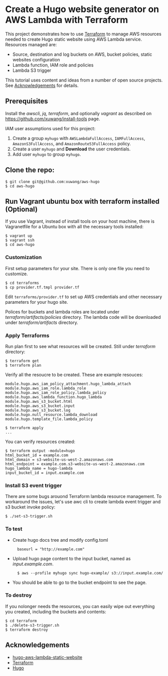 
# Create a Hugo website generator on AWS Lambda with Terraform

This project demonstrates how to use [Terraform](https://www.terraform.io/intro/index.html) to manage AWS resources needed to create Hugo static website using AWS Lambda service. 
Resources managed are:

* Source, destination and log buckets on AWS, bucket policies, static websites configuration
* Lambda function, IAM role and policies
* Lambda S3 trigger

This tutorial uses content and ideas from a number of open source projects. See [Acknowledgements](#Acknowledgements) for details.

## Prerequisites

Install the _awscli_, _jq_, _terraform_, and optionally _vagrant_ as described on https://github.com/xuwang/install-tools page.

IAM user assumptions used for this project:

1. Create a group `myhugo` with `AWSLambdaFullAccess`, `IAMFullAccess`, `AmazonS3FullAccess`, and `AmazonRoute53FullAccess` policy.
2. Create a user `myhugo` and __Download__ the user credentials.
3. Add user `myhugo` to group `myhugo`.

## Clone the repo:
```
$ git clone git@github.com:xuwang/aws-hugo
$ cd aws-hugo
```

## Run Vagrant ubuntu box with terraform installed (Optional)
If you use Vagrant, instead of install tools on your host machine,
there is Vagranetfile for a Ubuntu box with all the necessary tools installed:
```
$ vagrant up
$ vagrant ssh
$ cd aws-hugo
```

### Customization

First setup parameters for your site. There is only one file you need to customize.

```
$ cd terraforms
$ cp provider.tf.tmpl provider.tf
```

Edit `terraforms/provider.tf` to set up AWS credentials and other necessary parameters for your hugo site.

Polices for buckets and lambda roles are located under _terraform/artifacts/policies_ directory. The lambda code will be downloaded under _terraform/artifacts_ directory.

### Apply Terraforms 

Run plan first to see what resources will be created.  Still under _terraform_ directory:

```
$ terraform get
$ terraform plan
```
Verify all the resoucre to be created. These are example resouces:

```
module.hugo.aws_iam_policy_attachment.hugo_lambda_attach
module.hugo.aws_iam_role.lambda_role
module.hugo.aws_iam_role_policy.lambda_policy
module.hugo.aws_lambda_function.hugo_lambda
module.hugo.aws_s3_bucket.html
module.hugo.aws_s3_bucket.input
module.hugo.aws_s3_bucket.log
module.hugo.null_resource.lambda_download
module.hugo.template_file.lambda_policy
```

```
$ terraform apply
...
```
You can verify resources created:

```
$ terraform output -module=hugo
html_bucket_id = example.com
html_domain = s3-website-us-west-2.amazonaws.com
html_endpoint = example.com.s3-website-us-west-2.amazonaws.com
hugo_lambda_name = hugo-lambda
input_bucket_id = input.example.com
```

### Install S3 event trigger

There are some bugs arouond Terraform lambda resource management. To workaround the issues, let's use
awc cli to create lambda event trigger and s3 bucket invoke policy:

```
$ ./set-s3-trigger.sh
```

### To test

* Create hugo docs tree and modify config.toml

        baseurl = "http://example.com"

* Upload hugo page content to the input bucket, named as _input.example.com_.

        $ aws --profile myhugo sync hugo-example/ s3://input.example.com/

* You should be able to go to the bucket endpoint to see the page.

### To destroy

If you nolonger needs the resources, you can easily wipe out everything you created, including the buckets and contents:

```
$ cd terraform
$ ./delete-s3-trigger.sh
$ terraform destroy
```

## <a name="Acknowledgements">Acknowledgements</a>
* [hugo-aws-lambda-static-website](http://bezdelev.com/post/hugo-aws-lambda-static-website/)
* [Terraform](http://www.terraform.io/downloads.html)
* [Hugo](gohugo.io)

